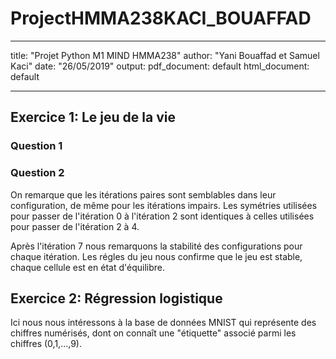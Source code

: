 # ProjectHMMA238KACI_BOUAFFAD
---
title:  "Projet Python M1 MIND HMMA238"
author: "Yani Bouaffad et Samuel Kaci"
date: "26/05/2019"
output:
  pdf_document: default
  html_document: default
 
 
---

## Exercice 1: Le jeu de la vie

### Question 1


### Question 2

On remarque que les itérations paires sont semblables dans leur configuration, de même pour les itérations impairs.
Les symétries utilisées pour passer de l'itération 0 à l'itération 2 sont identiques à celles utilisées pour passer de l'itération 2 à 4.

Après l'itération 7 nous remarquons la stabilité des configurations pour chaque itération.
Les régles du jeu nous confirme que le jeu est stable, chaque cellule est en état d'équilibre.


## Exercice 2: Régression logistique


Ici nous nous intéressons à la base de données MNIST qui représente des chiffres numérisés,
dont on connaît une "étiquette" associé parmi les chiffres (0,1,...,9).